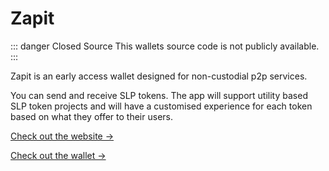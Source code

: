 # Zapit

::: danger Closed Source
This wallets source code is not publicly available.
:::


Zapit is an early access wallet designed for non-custodial p2p services.

You can send and receive SLP tokens. The app will support utility based SLP token projects and will have a customised experience for each token based on what they offer to their users.

[Check out the website →](https://zapit.io)

[Check out the wallet →](https://play.google.com/store/apps/details?id=io.wallet.zapit)
